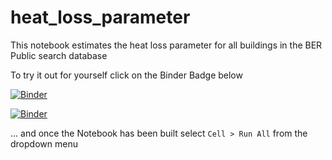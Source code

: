 # heat_loss_parameter
This notebook estimates the heat loss parameter for all buildings in the BER Public search database

To try it out for yourself click on the Binder Badge below

[![Binder](https://mybinder.org/badge_logo.svg)](https://mybinder.org/v2/gh/codema-dev/heat_loss_parameter/HEAD?filepath=notebooks%2F%20calculate_heat_loss_parameter_for_berpublicsearch.ipynb)

[![Binder](https://mybinder.org/badge_logo.svg)](https://mybinder.org/v2/gh/codema-dev/heat-loss-parameter/HEAD?filepath=notebooks%2Fcalculate_heat_loss_parameter_for_berpublicsearch.ipynb)

... and once the Notebook has been built select `Cell > Run All` from the dropdown menu
